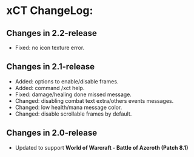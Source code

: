 # xCT ChangeLog:

## Changes in 2.2-release

+ Fixed: no icon texture error.

## Changes in 2.1-release

+ Added: options to enable/disable frames.
+ Added: command /xct help.
+ Fixed: damage/healing done missed message.
+ Changed: disabling combat text extra/others events messages.
+ Changed: low health/mana message color.
+ Changed: disable scrollable frames by default.

## Changes in 2.0-release

+ Updated to support **World of Warcraft - Battle of Azeroth (Patch 8.1)**